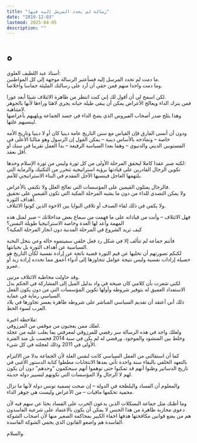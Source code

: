 ```yaml
---
title: "رسالة لم يحدد المرسل إليه فيها"
date: "2019-12-03"
lastmod: 2025-04-05
description: ""
---
```

# **ه**

أستاذ عبد اللطيف العلوي:  
ما دمت لم تحدد المرسل إليه فسأعتبر الرسالة موجهة إلى كل المواطنين.  
وما دمت واحدا منهم فمن حقي أن أرد على رسالتك المليئة حماسا واخلاصا.

لكن اسمح لي أن أقول لك إني كنت انتظر من ظاهرة الائتلاف شيئا أبعد غورا.  
فمن يترك الداء ويعالج الأعراض يمكن أن يبقى طيلة حياته يجري لاهثا وراءها لأنها بالجوهر لامتناهية.  
وهذا يثلج صدر أصحاب الفيروس الذي يضخ الداء في جسد الجماعة ويلهيهم بأعراضها لينسيهم علتها.

ودون أن أنسى الفارق فإن القياس مع سنن التاريخ عامة دينيا كان أو لا دينيا وتاريخ الأمة خاصة – ونماذجه بالأساس دينية – يمكن القول إن الرسول وهو مثالنا الأعلى في المستويين الديني والدنيوي – وهما بعدا السياسة الرفيعة – بدأ العمل تقريبا في سنك أو أقل بعقد.

لكنه صبر عقدا كاملا ليحقق المرحلة الأولى من كل ثورة وليس من ثورة الإسلام وحدها:  
تكوين الرجال القادرين على قيادتها برؤية استراتيجية تتحرر من التكتيك والرماية التي يلتهمها العاجل فينسيها الآجل المقدم في البناء الاستراتيجي للأمم.

فالرجال يمثلون القيمين على المؤسسات التي تعالج العلل ولا تكتفي بالأعراض.  
ولا يمكن التصدي للداء من دون ما يشبه المرحلة المكية التي تكون القيمين على تحقيق أهداف الثورة.  
ولا يكفي في ذلك لقاء الصدف أو تلاقي النوايا بين الاخوة الذين كونوا الائتلاف.

فهل الائتلاف – وأنت من قياداته على ما فهمت من سماع بعض مداخلاتك – صبر لمثل هذه المهمة وأعد لها العدة وخاصة الاستراتيجيا طويلة النفس؟  
كيف تريد الشروع في المرحلة المدنية دون انجاز المرحلة المكية؟

فأنتم جماعة لم تتألف إلا في شكل رد فعل خلقي سميتموه حالة وعي بتخل النخبة السياسية عن أهداف الثورة بل بخيانتها.  
لكنكم تصورتهم أن تخليها عن قيم الثورة قضية ناتجة عن إرادة نفسية لكأن التاريخ هو حصيلة إرادات نفسية وليس نتيجة عوامل تتجاوزها إلى أدواء أعمق مما تحدده إرادة زيد أو عمرو.

وقد حاولت مخاطبة الائتلاف مرتين.  
لكني شعرت بأن كلامي كان صيحة في واد بدليل الميل إلى المشاركة في الحكم بدل الاستعداد العميق له بتوفير شروطه وأولها تكوين المؤسسات التي من دون يكون الفعل السياسي رماية في عماية.  
ذلك أني أعتقد أن تقديم السياسي المباشر على شروطه ظاهرة يعسر تجاوزها في بلاد العرب لسوء الحظ.

ملاحظة اخيرة:  
لعلك ممن يعجبون من موقفي من المرزوقي.  
ولعلك واجد في هذه الرسالة سر رفضي للمرزوقي لمعرفتي بما يغلب عليه من عجلة وخلط بين المنشود والموجود. ورفضي له لم يكن في سنة 2014 فحسب بل منذ الفترة الأولى في 2011 وذلك لعجلته في كل شيء.

كما أن استقالتي من العمل السياسي كانت لنفس العلة لأن الجماعة بدلا من الالتزام بالتعهد الخلقي بالبقاء سنة واحدة تأتي بعدها الانتخابات مططوا كتابة الدستور الأغبى في تاريخ الدساتير وظنوا أنهم قد تمكنوا حتى توهموا أنهم سيحكمون “وحدهم” دون أن يكون لهم لا الرجال ولا المؤسسات التي تكونهم لتسيير دولة حديثة.

والمعلوم أن الفساد والبلطجة في الدولة – إن صحت تسمية تونس دولة لأنها ما تزال محمية تحكمها مافيات – من الأعراض وليست هي جوهر الداء.

وما أظنك مثل جماعة البسكلات الذين يدعون الحرب على الفساد بحثا عن سهم فيه لأن دعوى محاربة ظاهرة من هذا الجنس لا يمكن أن يكون بالاعتماد على شرعية الفاسدون هم من يضع قوانين مكافحتها هدفها اخفاء الكبير بمحاكمة الصغير منها لأن اصحاب الشوكة الفاسدة هم واضعو القانون الذي يحمي الشوكة الفاسدة.

والسلام.

###
